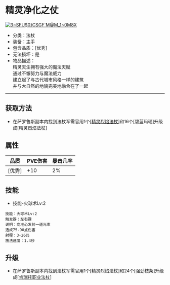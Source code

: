 # 精灵净化之仗
<a href="https://imgbb.com/"><img src="https://i.ibb.co/RjzpzGx/3-SFU-0-CSGF-M-M-1-0-M8-X.png" alt="3~SFU$0}CSGF`M@M_1~0M8X" border="0"></a>
* 分类：法杖
* 装备：主手
* 包含品质：[优秀]
* 无法损坏：是
* 物品描述：<br/>精灵天生拥有强大的魔法天赋<br/>通过不懈努力与魔法威力<br/>建立起了与古代城市风格一样的建筑<br/>并与大自然的地貌完美地融合在了一起
---
## 获取方法
* 在萨罗鲁斯副本内找到法杖军需官用1个[<a href="https://github.com/LeafletXD/Minecraft-Yuanchu-Server-Wiki/blob/main/Wiki/RPG%E9%81%93%E5%85%B7/%E8%BF%9C%E7%A8%8B%E6%AD%A6%E5%99%A8/%E6%B3%95%E6%9D%96/%E7%B2%BE%E7%81%B5%E7%83%88%E7%84%B0%E6%B3%95%E6%9D%96.md">精灵烈焰法杖<a/>]和16个[碧蓝玛瑙]升级成[精灵烈焰法杖]
## 属性
|品质|PVE伤害|暴击几率|
|----|----|----|
|[优秀]|+10|2%|
## 技能
* 技能-火球术Lv:2
```
技能：火球术Lv:2
触发器：左右键
说明：向准心发射一道光束
造成75-90点伤害
射程：3-26码
施法速度：1.4秒
```
## 升级
* 在萨罗鲁斯副本内找到法杖军需官用1个[精灵烈焰法杖]和24个[强劲枝条]升级成[<a href="https://github.com/LeafletXD/Minecraft-Yuanchu-Server-Wiki/blob/main/Wiki/RPG%E9%81%93%E5%85%B7/%E8%BF%9C%E7%A8%8B%E6%AD%A6%E5%99%A8/%E6%B3%95%E6%9D%96/%E8%82%AF%E7%91%9E%E6%89%98%E8%81%8C%E4%B8%9A%E6%B3%95%E6%9D%96.md">肯瑞托职业法杖<a/>]

